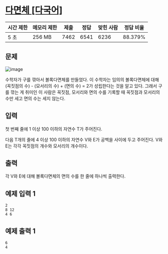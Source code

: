 # [다면체 [다국어]](https://www.acmicpc.net/problem/10569)

| 시간 제한 | 메모리 제한 | 제출 | 정답 | 맞힌 사람 | 정답 비율 |
| --- | --- | --- | --- | --- | --- |
| 5 초 | 256 MB | 7462 | 6541 | 6236 | 88.379% |

## 문제

![image](https://github.com/user-attachments/assets/19376d61-3137-4824-a1df-a59ec092f775)

수학자가 구를 깎아서 볼록다면체를 만들었다. 이 수학자는 임의의 볼록다면체에 대해 (꼭짓점의 수) - (모서리의 수) + (면의 수) = 2가 성립한다는 것을 알고 있다. 그래서 구를 깎는 게 취미인 이 사람은 꼭짓점, 모서리와 면의 수를 기록할 때 꼭짓점과 모서리의 수만 세고 면의 수는 세지 않는다.

## 입력

첫 번째 줄에 1 이상 100 이하의 자연수 T가 주어진다.

다음 T개의 줄에 4 이상 100 이하의 자연수 V와 E가 공백을 사이에 두고 주어진다. V와 E는 각각 꼭짓점의 개수와 모서리의 개수이다.

## 출력

각 V와 E에 대해 볼록다면체의 면의 수를 한 줄에 하나씩 출력한다.

## 예제 입력 1

```
2
8 12
4 6

```

## 예제 출력 1

```
6
4
```
